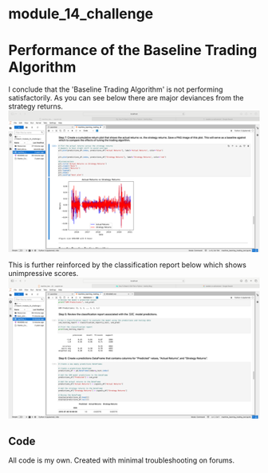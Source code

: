 # module_14_challenge

# Performance of the Baseline Trading Algorithm
I conclude that the 'Baseline Trading Algorithm' is not performing satisfactorily. As you can see below there are major deviances from the strategy returns.
![Alt text](best_plot.png)

This is further reinforced by the classification report below which shows unimpressive scores.
![Alt text](classification_report.png)

## Code
All code is my own. Created with minimal troubleshooting on forums.